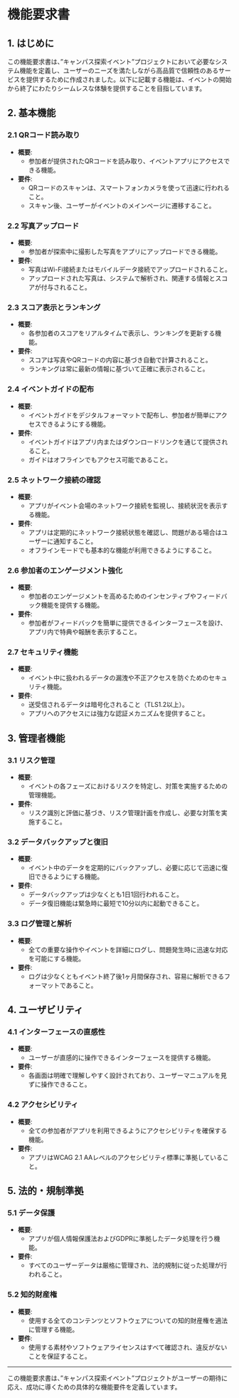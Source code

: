 # 機能要求書

## 1. はじめに

この機能要求書は、”キャンパス探索イベント”プロジェクトにおいて必要なシステム機能を定義し、ユーザーのニーズを満たしながら高品質で信頼性のあるサービスを提供するために作成されました。以下に記載する機能は、イベントの開始から終了にわたりシームレスな体験を提供することを目指しています。

## 2. 基本機能

### 2.1 QRコード読み取り

- **概要**:
  - 参加者が提供されたQRコードを読み取り、イベントアプリにアクセスできる機能。
- **要件**:
  - QRコードのスキャンは、スマートフォンカメラを使って迅速に行われること。
  - スキャン後、ユーザーがイベントのメインページに遷移すること。

### 2.2 写真アップロード

- **概要**:
  - 参加者が探索中に撮影した写真をアプリにアップロードできる機能。
- **要件**:
  - 写真はWi-Fi接続またはモバイルデータ接続でアップロードされること。
  - アップロードされた写真は、システムで解析され、関連する情報とスコアが付与されること。

### 2.3 スコア表示とランキング

- **概要**:
  - 各参加者のスコアをリアルタイムで表示し、ランキングを更新する機能。
- **要件**:
  - スコアは写真やQRコードの内容に基づき自動で計算されること。
  - ランキングは常に最新の情報に基づいて正確に表示されること。

### 2.4 イベントガイドの配布

- **概要**:
  - イベントガイドをデジタルフォーマットで配布し、参加者が簡単にアクセスできるようにする機能。
- **要件**:
  - イベントガイドはアプリ内またはダウンロードリンクを通じて提供されること。
  - ガイドはオフラインでもアクセス可能であること。

### 2.5 ネットワーク接続の確認

- **概要**:
  - アプリがイベント会場のネットワーク接続を監視し、接続状況を表示する機能。
- **要件**:
  - アプリは定期的にネットワーク接続状態を確認し、問題がある場合はユーザーに通知すること。
  - オフラインモードでも基本的な機能が利用できるようにすること。

### 2.6 参加者のエンゲージメント強化

- **概要**:
  - 参加者のエンゲージメントを高めるためのインセンティブやフィードバック機能を提供する機能。
- **要件**:
  - 参加者がフィードバックを簡単に提供できるインターフェースを設け、アプリ内で特典や報酬を表示すること。

### 2.7 セキュリティ機能

- **概要**:
  - イベント中に扱われるデータの漏洩や不正アクセスを防ぐためのセキュリティ機能。
- **要件**:
  - 送受信されるデータは暗号化されること（TLS1.2以上）。
  - アプリへのアクセスには強力な認証メカニズムを提供すること。

## 3. 管理者機能

### 3.1 リスク管理

- **概要**:
  - イベントの各フェーズにおけるリスクを特定し、対策を実施するための管理機能。
- **要件**:
  - リスク識別と評価に基づき、リスク管理計画を作成し、必要な対策を実施すること。

### 3.2 データバックアップと復旧

- **概要**:
  - イベント中のデータを定期的にバックアップし、必要に応じて迅速に復旧できるようにする機能。
- **要件**:
  - データバックアップは少なくとも1日1回行われること。
  - データ復旧機能は緊急時に最短で10分以内に起動できること。

### 3.3 ログ管理と解析

- **概要**:
  - 全ての重要な操作やイベントを詳細にログし、問題発生時に迅速な対応を可能にする機能。
- **要件**:
  - ログは少なくともイベント終了後1ヶ月間保存され、容易に解析できるフォーマットであること。

## 4. ユーザビリティ

### 4.1 インターフェースの直感性

- **概要**:
  - ユーザーが直感的に操作できるインターフェースを提供する機能。
- **要件**:
  - 各画面は明確で理解しやすく設計されており、ユーザーマニュアルを見ずに操作できること。

### 4.2 アクセシビリティ

- **概要**:
  - 全ての参加者がアプリを利用できるようにアクセシビリティを確保する機能。
- **要件**:
  - アプリはWCAG 2.1 AAレベルのアクセシビリティ標準に準拠していること。

## 5. 法的・規制準拠

### 5.1 データ保護

- **概要**:
  - アプリが個人情報保護法およびGDPRに準拠したデータ処理を行う機能。
- **要件**:
  - すべてのユーザーデータは厳格に管理され、法的規制に従った処理が行われること。

### 5.2 知的財産権

- **概要**:
  - 使用する全てのコンテンツとソフトウェアについての知的財産権を適法に管理する機能。
- **要件**:
  - 使用する素材やソフトウェアライセンスはすべて確認され、違反がないことを保証すること。

---

この機能要求書は、”キャンパス探索イベント”プロジェクトがユーザーの期待に応え、成功に導くための具体的な機能要件を定義しています。